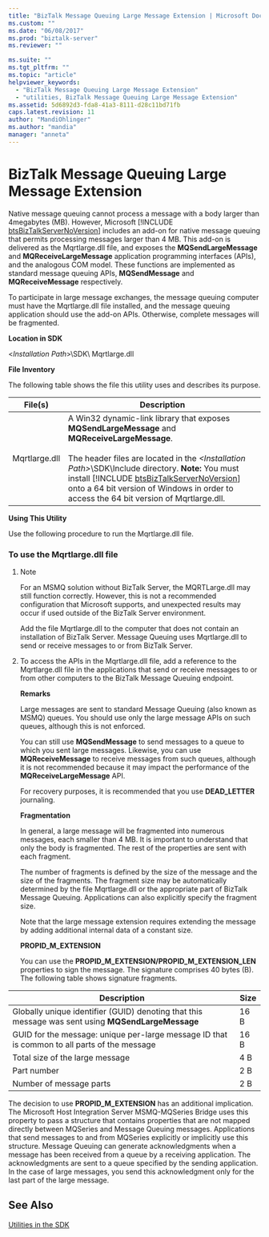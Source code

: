 ```yaml
---
title: "BizTalk Message Queuing Large Message Extension | Microsoft Docs"
ms.custom: ""
ms.date: "06/08/2017"
ms.prod: "biztalk-server"
ms.reviewer: ""

ms.suite: ""
ms.tgt_pltfrm: ""
ms.topic: "article"
helpviewer_keywords: 
  - "BizTalk Message Queuing Large Message Extension"
  - "utilities, BizTalk Message Queuing Large Message Extension"
ms.assetid: 5d6892d3-fda8-41a3-8111-d28c11bd71fb
caps.latest.revision: 11
author: "MandiOhlinger"
ms.author: "mandia"
manager: "anneta"
---
```

# BizTalk Message Queuing Large Message Extension
Native message queuing cannot process a message with a body larger than 4megabytes (MB). However, Microsoft [!INCLUDE [btsBizTalkServerNoVersion](../includes/btsbiztalkservernoversion-md.md)] includes an add-on for native message queuing that permits processing messages larger than 4 MB. This add-on is delivered as the Mqrtlarge.dll file, and exposes the <strong>MQSendLargeMessage</strong> and <strong>MQReceiveLargeMessage</strong> application programming interfaces (APIs), and the analogous COM model. These functions are implemented as standard message queuing APIs, <strong>MQSendMessage</strong> and <strong>MQReceiveMessage</strong> respectively.  

 To participate in large message exchanges, the message queuing computer must have the Mqrtlarge.dll file installed, and the message queuing application should use the add-on APIs. Otherwise, complete messages will be fragmented.  

 **Location in SDK**  

 \<*Installation Path*\>\SDK\ Mqrtlarge.dll  

 **File Inventory**  

 The following table shows the file this utility uses and describes its purpose.  


|    File(s)    |                                                                                                                                                                                                                      Description                                                                                                                                                                                                                      |
|---------------|-------------------------------------------------------------------------------------------------------------------------------------------------------------------------------------------------------------------------------------------------------------------------------------------------------------------------------------------------------------------------------------------------------------------------------------------------------|
| Mqrtlarge.dll | A Win32 dynamic-link library that exposes <strong>MQSendLargeMessage</strong> and <strong>MQReceiveLargeMessage</strong>.<br /><br /> The header files are located in the <em>\<Installation Path\></em>\SDK\Include directory. <strong>Note:</strong>  You must install [!INCLUDE [btsBizTalkServerNoVersion](../includes/btsbiztalkservernoversion-md.md)] onto a 64 bit version of Windows in order to access the 64 bit version of Mqrtlarge.dll. |

 **Using This Utility**  

 Use the following procedure to run the Mqrtlarge.dll file.  

### To use the Mqrtlarge.dll file  

1. > [!NOTE]
   >  For an MSMQ solution without BizTalk Server, the MQRTLarge.dll may still function correctly. However, this is not a recommended configuration that Microsoft supports, and unexpected results may occur if used outside of the BizTalk Server environment.  

    Add the file Mqrtlarge.dll to the computer that does not contain an installation of BizTalk Server. Message Queuing uses Mqrtlarge.dll to send or receive messages to or from BizTalk Server.  

2. To access the APIs in the Mqrtlarge.dll file, add a reference to the Mqrtlarge.dll file in the applications that send or receive messages to or from other computers to the BizTalk Message Queuing endpoint.  

   **Remarks**  

   Large messages are sent to standard Message Queuing (also known as MSMQ) queues. You should use only the large message APIs on such queues, although this is not enforced.  

   You can still use **MQSendMessage** to send messages to a queue to which you sent large messages. Likewise, you can use **MQReceiveMessage** to receive messages from such queues, although it is not recommended because it may impact the performance of the **MQReceiveLargeMessage** API.  

   For recovery purposes, it is recommended that you use **DEAD_LETTER** journaling.  

   **Fragmentation**  

   In general, a large message will be fragmented into numerous messages, each smaller than 4 MB. It is important to understand that only the body is fragmented. The rest of the properties are sent with each fragment.  

   The number of fragments is defined by the size of the message and the size of the fragments. The fragment size may be automatically determined by the file Mqrtlarge.dll or the appropriate part of BizTalk Message Queuing. Applications can also explicitly specify the fragment size.  

   Note that the large message extension requires extending the message by adding additional internal data of a constant size.  

   **PROPID_M_EXTENSION**  

   You can use the **PROPID_M_EXTENSION/PROPID_M_EXTENSION_LEN** properties to sign the message. The signature comprises 40 bytes (B). The following table shows signature fragments.  

|Description|Size|  
|-----------------|----------|  
|Globally unique identifier (GUID) denoting that this message was sent using **MQSendLargeMessage**|16 B|  
|GUID for the message: unique per-large message ID that is common to all parts of the message|16 B|  
|Total size of the large message|4 B|  
|Part number|2 B|  
|Number of message parts|2 B|  

 The decision to use **PROPID_M_EXTENSION** has an additional implication. The Microsoft Host Integration Server MSMQ-MQSeries Bridge uses this property to pass a structure that contains properties that are not mapped directly between MQSeries and Message Queuing messages. Applications that send messages to and from MQSeries explicitly or implicitly use this structure. Message Queuing can generate acknowledgments when a message has been received from a queue by a receiving application. The acknowledgments are sent to a queue specified by the sending application. In the case of large messages, you send this acknowledgment only for the last part of the large message.  

## See Also  
 [Utilities in the SDK](../core/utilities-in-the-sdk.md)